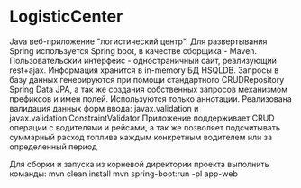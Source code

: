 # LogisticCenter
Java веб-приложение "логистический центр". 
Для развертывания Spring используется Spring boot, в качестве сборщика - Maven. 
Пользовательский интерфейс - одностраничный сайт, реализующий rest+ajax. 
Информация хранится в in-memory БД HSQLDB. Запросы в базу данных генерируются при помощи стандартного CRUDRepository Spring Data JPA, 
а так же создания собственных запросов механизмом префиксов и имен полей.
Используются только аннотации.
Реализована валидация данных форм ввода: javax.validation и javax.validation.ConstraintValidator
Приложение поддерживает CRUD операции с водителями и рейсами, а так же позволяет подсчитывать суммарный расход 
топлива каждым конкретным водителем или за определенный период


Для сборки и запуска из корневой директории проекта выполнить команды:
mvn clean install
mvn spring-boot:run -pl app-web